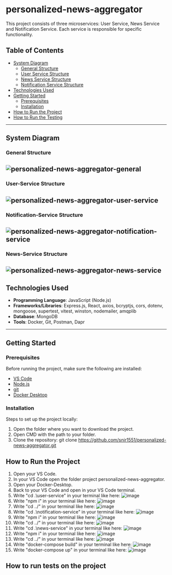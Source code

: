 # personalized-news-aggregator

This project consists of three microservices: User Service, News Service and Notification Service. Each service is responsible for specific functionality.


## Table of Contents
- [System Diagram]()
  - [General Structure](#general-structure)
  - [User Service Structure](#user-service-structure)
  - [News Service Structure](#news-service-structure)
  - [Notification Service Structure](#notification-service-structure)
- [Technologies Used](#technologies-used)  
- [Getting Started](#getting-started)  
  - [Prerequisites](#prerequisites)  
  - [Installation](#installation)  
- [How to Run the Project](#how-to-run-the-project)  
- [How to Run the Testing](#how-to-run-the-testing)

---


## System Diagram

### General Structure
![personalized-news-aggregator-general](https://github.com/user-attachments/assets/2b10c2b4-9678-465f-b158-e642b0da0ec4)
---
### User-Service Structure
![personalized-news-aggregator-user-service](https://github.com/user-attachments/assets/4688aebf-50c1-4f90-b933-9a96ddb4cdff)
---
### Notification-Service Structure
![personalized-news-aggregator-notification-service](https://github.com/user-attachments/assets/629b6103-8ee5-4c8c-b618-84aecdaae86a)
---
### News-Service Structure
![personalized-news-aggregator-news-service](https://github.com/user-attachments/assets/0f929c53-22e6-43a7-8d08-11efb05212a3)
---
## Technologies Used
- **Programming Language**: JavaScript (Node.js) 
- **Frameworks/Libraries**: Express.js, React, axios, bcryptjs, cors, dotenv, mongoose, supertest, vitest, winston, nodemailer, amqplib  
- **Database**: MongoDB
- **Tools**: Docker, Git, Postman, Dapr


---

## Getting Started

### Prerequisites

Before running the project, make sure the following are installed:

- [VS Code](https://code.visualstudio.com/)
- [Node.js](https://nodejs.org/)
- [git](https://git-scm.com/downloads)
- [Docker Desktop](https://www.docker.com/products/docker-desktop/)

### Installation

Steps to set up the project locally:

1. Open the folder where you want to download the project.
2. Open CMD with the path to your folder.
3. Clone the repository:
   git clone https://github.com/snir1551/personalized-news-aggregator.git


## How to Run the Project

1. Open your VS Code.
2. In your VS Code open the folder project personalized-news-aggregator.
3. Open your Docker-Desktop.
4. Back to your VS Code and open in your VS Code terminal.
5. Write "cd .\user-service\" in your terminal like here:
    ![image](https://github.com/user-attachments/assets/967b28cc-543f-4c4b-9a09-f0a56d04fcfb)
6. Write "npm i" in your terminal like here:
    ![image](https://github.com/user-attachments/assets/9da5c21e-370f-4171-b96d-79ad6454ffa7)
7. Write "cd ../" in your terminal like here:
    ![image](https://github.com/user-attachments/assets/3117b50f-70ab-42e4-bcd3-b7811ca96bac)
8. Write "cd .\notification-service\" in your terminal like here:
    ![image](https://github.com/user-attachments/assets/7b9a5ed4-5606-4704-a4b6-7bde110385e8)
9. Write "npm i" in your terminal like here:
    ![image](https://github.com/user-attachments/assets/67341e45-9f51-4444-8313-11d5651be3b7)
10. Write "cd ../" in your terminal like here:
    ![image](https://github.com/user-attachments/assets/67b41628-820a-4caa-8435-f35f3fca121d)
11. Write "cd .\news-service\" in your terminal like here:
    ![image](https://github.com/user-attachments/assets/7cde8917-70d6-4104-8520-a92ca79b654b)
12. Write "npm i" in your terminal like here:
    ![image](https://github.com/user-attachments/assets/be973066-be20-40f2-8dd5-64ec1642b03f)
13. Write "cd ../" in your terminal like here:
    ![image](https://github.com/user-attachments/assets/2c9620d2-05ad-438c-bb97-0333e023a470)
14. Write "docker-compose build" in your terminal like here:
    ![image](https://github.com/user-attachments/assets/e703da75-aeea-42bf-be0b-b5b465b9c595)
15. Write "docker-compose up" in your terminal like here:
    ![image](https://github.com/user-attachments/assets/af87e23e-d3a6-4a9c-b15a-f219b923ff55)


## How to run tests on the project



